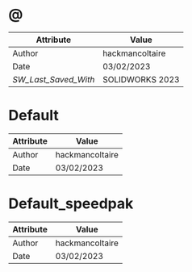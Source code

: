 # @
| Attribute | Value |
| ---  | ---     |
| Author | hackmancoltaire |
| Date | 03/02/2023 |
| _SW_Last_Saved_With_ | SOLIDWORKS 2023 |
# Default
| Attribute | Value |
| ---  | ---     |
| Author | hackmancoltaire |
| Date | 03/02/2023 |
# Default_speedpak
| Attribute | Value |
| ---  | ---     |
| Author | hackmancoltaire |
| Date | 03/02/2023 |
